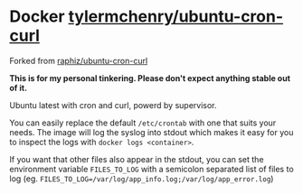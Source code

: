 # Docker [tylermchenry/ubuntu-cron-curl](https://registry.hub.docker.com/u/tylermchenry/ubuntu-cron-curl)

Forked from [raphiz/ubuntu-cron-curl](https://registry.hub.docker.com/u/raphiz/ubuntu-cron)

**This is for my personal tinkering. Please don't expect anything stable out of it.**

Ubuntu latest with cron and curl, powerd by supervisor.

You can easily replace the default `/etc/crontab` with one that suits your needs.
The image will log the syslog into stdout which makes it easy for you to
inspect the logs with `docker logs <container>`.

If you want that other files also appear in the stdout, you can set the environment
variable `FILES_TO_LOG` with a semicolon separated list of files to log (eg.
`FILES_TO_LOG=/var/log/app_info.log;/var/log/app_error.log`)
